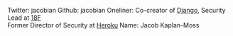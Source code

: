 Twitter: jacobian
Github: jacobian
Oneliner: Co-creator of <a href="https://www.djangoproject.com/" target="_blank">Django</a>, Security Lead at <a href="https://18f.gsa.gov/" target="_blank">18F</a><br/>Former Director of Security at <a href="https://www.heroku.com/" target="_blank">Heroku</a>
Name: Jacob Kaplan-Moss